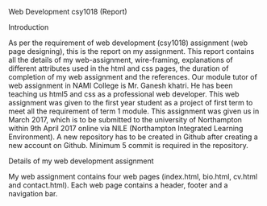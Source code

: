 Web Development csy1018 (Report)

Introduction

As per the requirement of web development (csy1018) assignment (web page designing), this is the report on my assignment. This report contains all the details of my web-assignment, wire-framing, explanations of different attributes used in the html and css pages, the duration of completion of my web assignment and the references.
Our module tutor of web assignment in NAMI College is Mr. Ganesh khatri. He has been teaching us html5 and css as a professional web developer. This web assignment was given to the first year student as a project of first term to meet all the requirement of term 1 module. This assignment was given us in March 2017, which is to be submitted to the university of Northampton within 9th April 2017 online via NILE (Northampton Integrated Learning Environment). A new repository has to be created in Github after creating a new account on Github.
Minimum 5 commit is required in the repository.


Details of my web development assignment

My web assignment contains four web pages (index.html, bio.html, cv.html and contact.html). Each web page contains a header, footer and a navigation bar.


  





        


